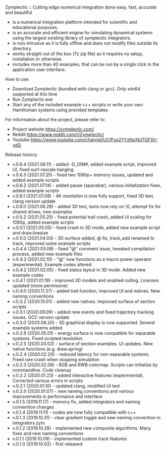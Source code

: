 Zymplectic :: Cutting edge numerical integration done easy, fast, accurate and beautiful
- is a numerical integration platform intended for scientific and educational purposes.
- is an accurate and efficient engine for simulating dynamical systems using the largest existing library of symplectic integrators.
- is non-intrusive as it is fully offline and does not modify files outside its directory.
- works straight out of the box (7z zip file) as it requires no setup, installation or otherwise.
- includes more than 40 examples, that can be run by a single click in the application user interface.

How to use:
- Download Zymplectic (bundled with clang or gcc). Only win64 supported at this time
- Run Zymplectic.exe
- Start any of the included example c++ scripts or write your own Hamiltonian systems using provided templates

For information about the project, please refer to
- Project website https://zymplectic.com/
- Reddit https://www.reddit.com/r/Zymplectic/
- Youtube https://www.youtube.com/channel/UCfFso2YYzNxXbiTGFSV-ydQ


Release history:

- v.0.6.4 (2021.08.11) - added -D_DIM#, added example script, improved UI, fixed surf-rescale hanging
- v.0.6.3 (2021.07.25) - fixed two 1080p+ memory issues, updated and added example scripts
- v.0.6.2 (2021.07.14) - added pause (spacebar), various initialization fixes, added example scripts
- v.0.6.1 (2021.07.08) - 4K resolution is now fully support, fixed 3D text, clang version update
- v.0.6.0 (2021.06.29) - added 3D text, texts now rely on \0, attempt fix for shared drives, new examples
- v.0.5.2 (2021.05.25) - fixed potential trail crash, added UI scaling for 1080p, added example scripts
- v.0.5.1 (2021.05.05) - fixed crash in 3D mode, added new example script and draw.linesize
- v.0.5.0 (2021.04.03) - 3D surface added, @ fix, track_add renamed to track, improved some example scripts
- v.0.4.4 (2021.03.08) - fixed "@" comment issue, tweaked compilation process, added new example files
- v.0.4.3 (2021.02.10) - "@" now functions as a macro power operator (experimental). Example codes altered
- v.0.4.2 (2021.02.05) - fixed status layout in 3D mode. Added new example codes
- v.0.4.1 (2021.01.19) - improved 3D models and enabled culling. Licenses updated (more permissive)
- v.0.4.0 (2020.11.27) - added trail function, improved UI and natives. New naming conventions
- v.0.3.2 (2020.10.01) - added new natives. improved surface of section scripts
- v.0.3.1 (2020.09.09) - added new events and fixed trajectory tracking issues. GCC version update
- v.0.3.0 (2020.08.20) - 3D graphical display is now supported. Several example systems added
- v.0.2.6 (2020.05.01) - energy surface is now compatible for separable systems. Fixed scripted resolution
- v.0.2.5 (2020.03.02) - surface of section examples. UI updates. New native functions (e.g. draw.spring)
- v.0.2.4 (2020.02.20) - reduced latency for non-separable systems. Fixed rare crash when stopping simulation
- v.0.2.3 (2020.02.08) - RGB and RWB colormap. Scripts can initialize by commandline. Code cleanup
- v.0.2.2 (2020.01.23) - added interactive features (experimental). Corrected various errors in scripts
- v.0.2.1 (2020.01.10) - updated clang, modified UI text
- v.0.2.0 (2020.01.07) - new naming conventions and various improvements in performance and interface
- v.0.1.5 (2019.11.17) - memory fix, added integrators and naming convention changes
- v.0.1.4 (2019.11.11) - codes are now fully compatible with c++
- v.0.1.3 (2019.10.31) - clear gradient toggle and new naming convention in integrators.zym
- v.0.1.2 (2019.10.28) - implemented new composite algorithms. Many fixes and new naming conventions
- v.0.1.1 (2019.10.09) - implemented custom track features
- v.0.1.0 (2019.10.02) - first released
